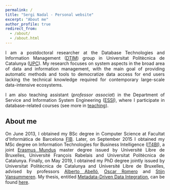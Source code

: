 ```yaml
---
permalink: /
title: "Sergi Nadal - Personal website"
excerpt: "About me"
author_profile: true
redirect_from: 
  - /about/
  - /about.html
---
```


<p align="justify">
I am a postdoctoral researcher at the Database Technologies and Information Management (<a href="http://www.essi.upc.edu/dtim/" target="_blank">DTIM</a>) group in Universitat Politècnica de Catalunya (<a href="https://www.upc.edu/en" target="_blank">UPC</a>). My research focuses on system aspects in the broad area of data and information management, with the main goal of providing automatic methods and tools to democratize data access for end users lacking the technical knowledge required for contemporary large-scale data-intensive ecosystems.
</p>

<p align="justify">
I am also teaching assistant (<i>professor associat</i>) in the Department of Service and Information System Engineering (<a href="https://www.essi.upc.edu/en?set_language=en" target="_blank">ESSI</a>), where I participate in database-related courses (see more in <a href="/teaching">teaching</a>).
</p>

## About me

<p align="justify">
On June 2013, I obtained my BSc degree in Computer Science at Facultat d'Informàtica de Barcelona <a href="https://www.fib.upc.edu/en" target="_blank">FIB</a>. Later, on September 2015 I obtained my MSc degree on Information Technologies for Business Intelligence (<a href="https://it4bi.ulb.ac.be/it4bi/" target="_blank">IT4BI</a>), a joint <a href="https://ec.europa.eu/programmes/erasmus-plus/opportunities/individuals/students/erasmus-mundus-joint-master-degrees_en" target="_blank">Erasmus Mundus</a> master degree issued by Université Libre de Bruxelles, Université François Rabelais and Universitat Politècnica de Catalunya. Finally, on May 2019, I obtained my PhD degree jointly issued by Universitat Politècnica de Catalunya and Université Libre de Bruxelles, advised by professors <a href="http://www.essi.upc.edu/~aabello" target="_blank">Alberto Abelló</a>, <a href="http://www.essi.upc.edu/~oromero" target="_blank">Oscar Romero</a> and <a href="http://cs.ulb.ac.be/members/stijn/index.html" target="_blank">Stijn Vansummeren</a>. My thesis, entitled <u>Metadata-Driven Data Integration</u>, can be found <a href="https://www.tdx.cat/handle/10803/666947" target="_blank">here</a>.
</p>